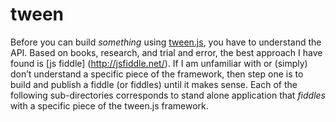 tween
======

Before you can build _something_ using [tween.js](http://threejs.org/), you have to understand the API.  Based on books, research, and trial and error, the best approach I have found is [js fiddle] (http://jsfiddle.net/).  If I am unfamiliar with or (simply) don’t understand a specific piece of the framework, then step one is to build and publish a fiddle (or fiddles) until it makes sense.  Each of the following sub-directories corresponds to stand alone application that *fiddles* with a specific piece of the tween.js framework.

